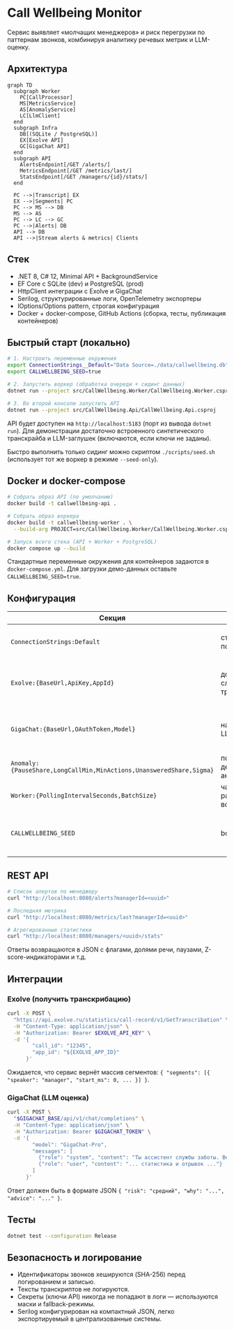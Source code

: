# Call Wellbeing Monitor

Сервис выявляет «молчащих менеджеров» и риск перегрузки по паттернам звонков, комбинируя аналитику речевых метрик и LLM-оценку.

## Архитектура

```mermaid
graph TD
  subgraph Worker
    PC[CallProcessor]
    MS[MetricsService]
    AS[AnomalyService]
    LC[LlmClient]
  end
  subgraph Infra
    DB[(SQLite / PostgreSQL)]
    EX[Exolve API]
    GC[GigaChat API]
  end
  subgraph API
    AlertsEndpoint[/GET /alerts/]
    MetricsEndpoint[/GET /metrics/last/]
    StatsEndpoint[/GET /managers/{id}/stats/]
  end

  PC -->|Transcript| EX
  EX -->|Segments| PC
  PC --> MS --> DB
  MS --> AS
  PC --> LC --> GC
  PC -->|Alerts| DB
  API --> DB
  API -->|Stream alerts & metrics| Clients
```

## Стек

- .NET 8, C# 12, Minimal API + BackgroundService
- EF Core с SQLite (dev) и PostgreSQL (prod)
- HttpClient интеграции с Exolve и GigaChat
- Serilog, структурированные логи, OpenTelemetry экспортеры
- IOptions/Options pattern, строгая конфигурация
- Docker + docker-compose, GitHub Actions (сборка, тесты, публикация контейнеров)

## Быстрый старт (локально)

```bash
# 1. Настроить переменные окружения
export ConnectionStrings__Default="Data Source=./data/callwellbeing.db"
export CALLWELLBEING_SEED=true

# 2. Запустить воркер (обработка очереди + сидинг данных)
dotnet run --project src/CallWellbeing.Worker/CallWellbeing.Worker.csproj

# 3. Во второй консоли запустить API
dotnet run --project src/CallWellbeing.Api/CallWellbeing.Api.csproj
```

API будет доступен на `http://localhost:5183` (порт из вывода `dotnet run`). Для демонстрации достаточно встроенного синтетического транскрайба и LLM-заглушек (включаются, если ключи не заданы).

Быстро выполнить только сидинг можно скриптом `./scripts/seed.sh` (использует тот же воркер в режиме `--seed-only`).

## Docker и docker-compose

```bash
# Собрать образ API (по умолчанию)
docker build -t callwellbeing-api .

# Собрать образ воркера
docker build -t callwellbeing-worker . \
  --build-arg PROJECT=src/CallWellbeing.Worker/CallWellbeing.Worker.csproj

# Запуск всего стека (API + Worker + PostgreSQL)
docker compose up --build
```

Стандартные переменные окружения для контейнеров задаются в `docker-compose.yml`. Для загрузки демо-данных оставьте `CALLWELLBEING_SEED=true`.

## Конфигурация

| Секция | Ключ | Назначение |
| ------ | ---- | ---------- |
| `ConnectionStrings:Default` | строка подключения | SQLite `Data Source=...` или PostgreSQL `Host=...` |
| `Exolve:{BaseUrl,ApiKey,AppId}` | доступ к службе транскрибаций | При отсутствии ключей включается синтетический генератор |
| `GigaChat:{BaseUrl,OAuthToken,Model}` | настройка LLM-клиента | При отсутствии токена создаётся низкий риск по умолчанию |
| `Anomaly:{PauseShare,LongCallMin,MinActions,UnansweredShare,Sigma}` | пороги детектора аномалий | см. `appsettings.json` |
| `Worker:{PollingIntervalSeconds,BatchSize}` | частота и размер пачки воркера | управление обработкой очереди |
| `CALLWELLBEING_SEED` | bool | при `true` выполняется первичное наполнение БД и очереди |

## REST API

```bash
# Список алертов по менеджеру
curl "http://localhost:8080/alerts?managerId=<uuid>"

# Последняя метрика
curl "http://localhost:8080/metrics/last?managerId=<uuid>"

# Агрегированные статистики
curl "http://localhost:8080/managers/<uuid>/stats"
```

Ответы возвращаются в JSON с флагами, долями речи, паузами, Z-score-индикаторами и т.д.

## Интеграции

### Exolve (получить транскрибацию)

```bash
curl -X POST \
  "https://api.exolve.ru/statistics/call-record/v1/GetTranscribation" \
  -H "Content-Type: application/json" \
  -H "Authorization: Bearer $EXOLVE_API_KEY" \
  -d '{
        "call_id": "12345",
        "app_id": "${EXOLVE_APP_ID}"
      }'
```

Ожидается, что сервис вернёт массив сегментов: `{ "segments": [{ "speaker": "manager", "start_ms": 0, ... }] }`.

### GigaChat (LLM оценка)

```bash
curl -X POST \
  "$GIGACHAT_BASE/api/v1/chat/completions" \
  -H "Content-Type: application/json" \
  -H "Authorization: Bearer $GIGACHAT_TOKEN" \
  -d '{
        "model": "GigaChat-Pro",
        "messages": [
          {"role": "system", "content": "Ты ассистент службы заботы. Верни JSON {\"risk\",\"why\",\"advice\"}"},
          {"role": "user", "content": "... статистика и отрывок ..."}
        ]
      }'
```

Ответ должен быть в формате JSON `{ "risk": "средний", "why": "...", "advice": "..." }`.

## Тесты

```bash
dotnet test --configuration Release
```

## Безопасность и логирование

- Идентификаторы звонков хешируются (SHA-256) перед логированием и записью.
- Тексты транскриптов не логируются.
- Секреты (ключи API) никогда не попадают в логи — используются маски и fallback-режимы.
- Serilog конфигурирован на компактный JSON, легко экспортируемый в централизованные системы.
